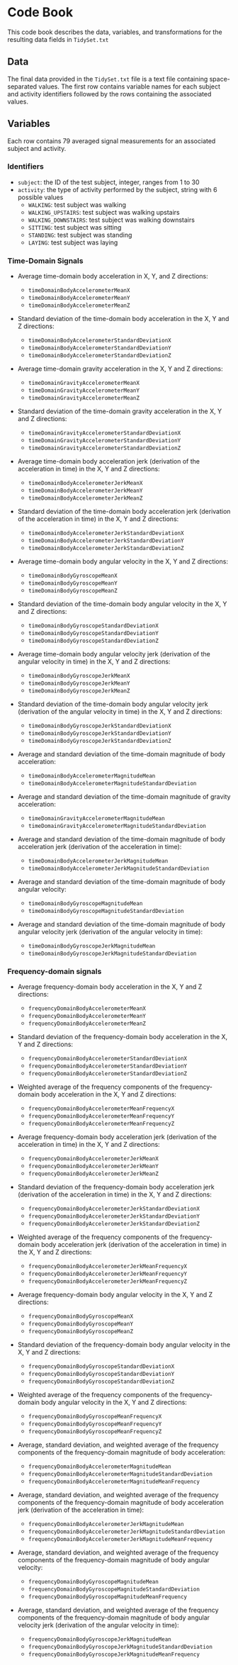 # Code Book

This code book describes the data, variables, and transformations for the resulting data fields in `TidySet.txt`

## Data

The final data provided in the `TidySet.txt` file is a text file containing space-separated values. The first row contains variable names for each subject and activity identifiers followed by the rows containing the associated values.

## Variables

Each row contains 79 averaged signal measurements for an associated subject and activity.

### Identifiers

* `subject`: the ID of the test subject, integer, ranges from 1 to 30
* `activity`: the type of activity performed by the subject, string with 6 possible values
  * `WALKING`: test subject was walking
  * `WALKING_UPSTAIRS`: test subject was walking upstairs
  * `WALKING_DOWNSTAIRS`: test subject was walking downstairs
  * `SITTING`: test subject was sitting
  * `STANDING`: test subject was standing
  * `LAYING`: test subject was laying
  
### Time-Domain Signals

* Average time-domain body acceleration in X, Y, and Z directions:
  * `timeDomainBodyAccelerometerMeanX`
  * `timeDomainBodyAccelerometerMeanY`
  * `timeDomainBodyAccelerometerMeanZ`
  
* Standard deviation of the time-domain body acceleration in the X, Y and Z directions:
  * `timeDomainBodyAccelerometerStandardDeviationX`
  * `timeDomainBodyAccelerometerStandardDeviationY`
  * `timeDomainBodyAccelerometerStandardDeviationZ`
  
* Average time-domain gravity acceleration in the X, Y and Z directions:
  * `timeDomainGravityAccelerometerMeanX`
  * `timeDomainGravityAccelerometerMeanY`
  * `timeDomainGravityAccelerometerMeanZ`
  
* Standard deviation of the time-domain gravity acceleration in the X, Y and Z directions:
  * `timeDomainGravityAccelerometerStandardDeviationX`
  * `timeDomainGravityAccelerometerStandardDeviationY`
  * `timeDomainGravityAccelerometerStandardDeviationZ`
  
* Average time-domain body acceleration jerk (derivation of the acceleration in time) in the X, Y and Z directions:
  * `timeDomainBodyAccelerometerJerkMeanX`
  * `timeDomainBodyAccelerometerJerkMeanY`
  * `timeDomainBodyAccelerometerJerkMeanZ`
  
* Standard deviation of the time-domain body acceleration jerk (derivation of the acceleration in time) in the X, Y and Z directions:
  * `timeDomainBodyAccelerometerJerkStandardDeviationX`
  * `timeDomainBodyAccelerometerJerkStandardDeviationY`
  * `timeDomainBodyAccelerometerJerkStandardDeviationZ`
  
* Average time-domain body angular velocity in the X, Y and Z directions:
  * `timeDomainBodyGyroscopeMeanX`
  * `timeDomainBodyGyroscopeMeanY`
  * `timeDomainBodyGyroscopeMeanZ`
  
* Standard deviation of the time-domain body angular velocity in the X, Y and Z directions:
  * `timeDomainBodyGyroscopeStandardDeviationX`
  * `timeDomainBodyGyroscopeStandardDeviationY`
  * `timeDomainBodyGyroscopeStandardDeviationZ`
  
* Average time-domain body angular velocity jerk (derivation of the angular velocity in time) in the X, Y and Z directions:
  * `timeDomainBodyGyroscopeJerkMeanX`
  * `timeDomainBodyGyroscopeJerkMeanY`
  * `timeDomainBodyGyroscopeJerkMeanZ`
  
* Standard deviation of the time-domain body angular velocity jerk (derivation of the angular velocity in time) in the X, Y and Z directions:
  * `timeDomainBodyGyroscopeJerkStandardDeviationX`
  * `timeDomainBodyGyroscopeJerkStandardDeviationY`
  * `timeDomainBodyGyroscopeJerkStandardDeviationZ`
  
* Average and standard deviation of the time-domain magnitude of body acceleration:
  * `timeDomainBodyAccelerometerMagnitudeMean`
  * `timeDomainBodyAccelerometerMagnitudeStandardDeviation`
  
* Average and standard deviation of the time-domain magnitude of gravity acceleration:
  * `timeDomainGravityAccelerometerMagnitudeMean`
  * `timeDomainGravityAccelerometerMagnitudeStandardDeviation`
  
* Average and standard deviation of the time-domain magnitude of body acceleration jerk (derivation of the acceleration in time):
  * `timeDomainBodyAccelerometerJerkMagnitudeMean`
  * `timeDomainBodyAccelerometerJerkMagnitudeStandardDeviation`
  
* Average and standard deviation of the time-domain magnitude of body angular velocity:
  * `timeDomainBodyGyroscopeMagnitudeMean`
  * `timeDomainBodyGyroscopeMagnitudeStandardDeviation`
  
* Average and standard deviation of the time-domain magnitude of body angular velocity jerk (derivation of the angular velocity in time):
  * `timeDomainBodyGyroscopeJerkMagnitudeMean`
  * `timeDomainBodyGyroscopeJerkMagnitudeStandardDeviation`
  
### Frequency-domain signals

* Average frequency-domain body acceleration in the X, Y and Z directions:
  * `frequencyDomainBodyAccelerometerMeanX`
  * `frequencyDomainBodyAccelerometerMeanY`
  * `frequencyDomainBodyAccelerometerMeanZ`
  
* Standard deviation of the frequency-domain body acceleration in the X, Y and Z directions:
  * `frequencyDomainBodyAccelerometerStandardDeviationX`
  * `frequencyDomainBodyAccelerometerStandardDeviationY`
  * `frequencyDomainBodyAccelerometerStandardDeviationZ`
  
* Weighted average of the frequency components of the frequency-domain body acceleration in the X, Y and Z directions:
  * `frequencyDomainBodyAccelerometerMeanFrequencyX`
  * `frequencyDomainBodyAccelerometerMeanFrequencyY`
  * `frequencyDomainBodyAccelerometerMeanFrequencyZ`
  
* Average frequency-domain body acceleration jerk (derivation of the acceleration in time) in the X, Y and Z directions:
  * `frequencyDomainBodyAccelerometerJerkMeanX`
  * `frequencyDomainBodyAccelerometerJerkMeanY`
  * `frequencyDomainBodyAccelerometerJerkMeanZ`
  
* Standard deviation of the frequency-domain body acceleration jerk (derivation of the acceleration in time) in the X, Y and Z directions:
  * `frequencyDomainBodyAccelerometerJerkStandardDeviationX`
  * `frequencyDomainBodyAccelerometerJerkStandardDeviationY`
  * `frequencyDomainBodyAccelerometerJerkStandardDeviationZ`
  
* Weighted average of the frequency components of the frequency-domain body acceleration jerk (derivation of the acceleration in time) in the X, Y and Z directions:
  * `frequencyDomainBodyAccelerometerJerkMeanFrequencyX`
  * `frequencyDomainBodyAccelerometerJerkMeanFrequencyY`
  * `frequencyDomainBodyAccelerometerJerkMeanFrequencyZ`
  
* Average frequency-domain body angular velocity in the X, Y and Z directions:
  * `frequencyDomainBodyGyroscopeMeanX`
  * `frequencyDomainBodyGyroscopeMeanY`
  * `frequencyDomainBodyGyroscopeMeanZ`
  
* Standard deviation of the frequency-domain body angular velocity in the X, Y and Z directions:
  * `frequencyDomainBodyGyroscopeStandardDeviationX`
  * `frequencyDomainBodyGyroscopeStandardDeviationY`
  * `frequencyDomainBodyGyroscopeStandardDeviationZ`
  
* Weighted average of the frequency components of the frequency-domain body angular velocity in the X, Y and Z directions:
  * `frequencyDomainBodyGyroscopeMeanFrequencyX`
  * `frequencyDomainBodyGyroscopeMeanFrequencyY`
  * `frequencyDomainBodyGyroscopeMeanFrequencyZ`
  
* Average, standard deviation, and weighted average of the frequency components of the frequency-domain magnitude of body acceleration:
  * `frequencyDomainBodyAccelerometerMagnitudeMean`
  * `frequencyDomainBodyAccelerometerMagnitudeStandardDeviation`
  * `frequencyDomainBodyAccelerometerMagnitudeMeanFrequency`
  
* Average, standard deviation, and weighted average of the frequency components of the frequency-domain magnitude of body acceleration jerk (derivation of the acceleration in time):
  * `frequencyDomainBodyAccelerometerJerkMagnitudeMean`
  * `frequencyDomainBodyAccelerometerJerkMagnitudeStandardDeviation`
  * `frequencyDomainBodyAccelerometerJerkMagnitudeMeanFrequency`
  
* Average, standard deviation, and weighted average of the frequency components of the frequency-domain magnitude of body angular velocity:
  * `frequencyDomainBodyGyroscopeMagnitudeMean`
  * `frequencyDomainBodyGyroscopeMagnitudeStandardDeviation`
  * `frequencyDomainBodyGyroscopeMagnitudeMeanFrequency`
  
* Average, standard deviation, and weighted average of the frequency components of the frequency-domain magnitude of body angular velocity jerk (derivation of the angular velocity in time):
  * `frequencyDomainBodyGyroscopeJerkMagnitudeMean`
  * `frequencyDomainBodyGyroscopeJerkMagnitudeStandardDeviation`
  * `frequencyDomainBodyGyroscopeJerkMagnitudeMeanFrequency`
